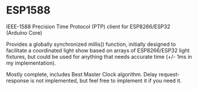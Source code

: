 # ESP1588
IEEE-1588 Precision Time Protocol (PTP) client for ESP8266/ESP32 (Arduino Core)

Provides a globally synchronized millis() function, initially designed to facilitate a coordinated light show based on arrays of ESP8266/ESP32 light fixtures,
but could be used for anything that needs accurate time (+/- 1ms in my implementation).

Mostly complete, includes Best Master Clock algorithm.
Delay request-response is not implemented, but feel free to implement it if you need it. 
